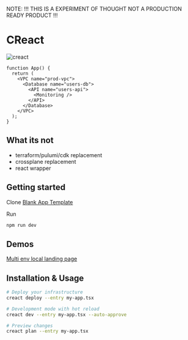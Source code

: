 
NOTE: !!! THIS IS A EXPERIMENT OF THOUGHT NOT A PRODUCTION READY PRODUCT !!!

# CReact 

![creact](https://i.postimg.cc/8P66GnT3/banner.jpg)

```tsx
function App() {
  return (
    <VPC name="prod-vpc">
      <Database name="users-db">
        <API name="users-api">
          <Monitoring />
        </API>
      </Database>
    </VPC>
  );
}
```
## What its not

- terraform/pulumi/cdk replacement
- crossplane replacement 
- react wrapper

## Getting started

Clone [Blank App Template](https://github.com/creact-labs/creact-blank-app-template)  

Run

```bash
npm run dev
```

## Demos

[Multi env local landing page](https://github.com/creact-labs/creact-app-demo-multi-env-web-server)


## Installation & Usage

```bash
# Deploy your infrastructure
creact deploy --entry my-app.tsx

# Development mode with hot reload
creact dev --entry my-app.tsx --auto-approve

# Preview changes
creact plan --entry my-app.tsx
```

